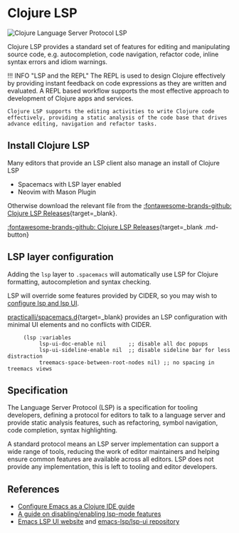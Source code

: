 # Clojure LSP

![Clojure Language Server Protocol LSP](https://raw.githubusercontent.com/practicalli/graphic-design/live/clojure/clojure-language-server.png)

Clojure LSP provides a standard set of features for editing and manipulating source code, e.g. autocompletion, code navigation, refactor code, inline syntax errors and idiom warnings.

!!! INFO "LSP and the REPL"
    The REPL is used to design Clojure effectively by providing instant feedback on code expressions as they are written and evaluated.  A REPL based workflow supports the most effective approach to development of Clojure apps and services.

    Clojure LSP supports the editing activities to write Clojure code effectively, providing a static analysis of the code base that drives advance editing, navigation and refactor tasks.


## Install Clojure LSP

Many editors that provide an LSP client also manage an install of Clojure LSP 

- Spacemacs with LSP layer enabled
- Neovim with Mason Plugin

Otherwise download the relevant file from the [:fontawesome-brands-github: Clojure LSP Releases](https://github.com/clojure-lsp/clojure-lsp/releases){target=_blank}.

[:fontawesome-brands-github: Clojure LSP Releases](https://github.com/clojure-lsp/clojure-lsp/releases){target=_blank .md-button}


## LSP layer configuration

Adding the `lsp` layer to `.spacemacs` will automatically use LSP for Clojure formatting, autocompletion and syntax checking.

LSP will override some features provided by CIDER, so you may wish to [configure lsp and lsp UI](configure-lsp-and-cider/).

[practicalli/spacemacs.d](https://github.com/practicalli/spacemacs.d){target=_blank} provides an LSP configuration with minimal UI elements and no conflicts with CIDER.

```elisp
     (lsp :variables
          lsp-ui-doc-enable nil       ;; disable all doc popups
          lsp-ui-sideline-enable nil  ;; disable sideline bar for less distraction
          treemacs-space-between-root-nodes nil) ;; no spacing in treemacs views
```


## Specification

The Language Server Protocol (LSP) is a specification for tooling developers, defining a protocol for editors to talk to a language server and provide static analysis features, such as refactoring, symbol navigation, code completion, syntax highlighting.

A standard protocol means an LSP server implementation can support a wide range of tools, reducing the work of editor maintainers and helping ensure common features are available across all editors. LSP does not provide any implementation, this is left to tooling and editor developers.


## References

* [Configure Emacs as a Clojure IDE guide](https://emacs-lsp.github.io/lsp-mode/tutorials/clojure-guide/)
* [A guide on disabling/enabling lsp-mode features](https://emacs-lsp.github.io/lsp-mode/tutorials/how-to-turn-off/)
* [Emacs LSP UI website](https://emacs-lsp.github.io/lsp-ui/) and [emacs-lsp/lsp-ui repository](https://github.com/emacs-lsp/lsp-ui)
